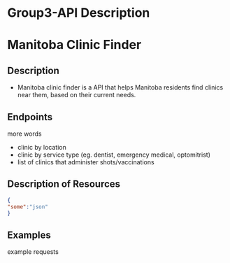 # Group3-API Description
# Manitoba Clinic Finder 

## Description
* Manitoba clinic finder is a API that helps Manitoba residents find clinics near them, based on their current needs. 

## Endpoints
more words
* clinic by location
* clinic by service type (eg. dentist, emergency medical, optomitrist)
* list of clinics that administer shots/vaccinations

## Description of Resources
```json
{
"some":"json"
}
```

## Examples
example requests
